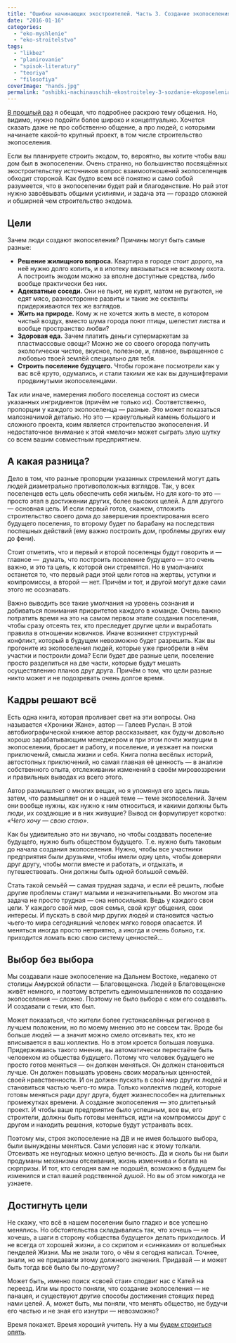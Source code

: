 ```yaml
---
title: "Ошибки начинающих экостроителей. Часть 3. Создание экопоселения"
date: "2016-01-16"
categories: 
  - "eko-myshlenie"
  - "eko-stroitelstvo"
tags: 
  - "likbez"
  - "planirovanie"
  - "spisok-literatury"
  - "teoriya"
  - "filosofiya"
coverImage: "hands.jpg"
permalink: "oshibki-nachinauschih-ekostroiteley-3-sozdanie-ekoposelenia/"
---
```


[В прошлый раз](http://svobodaiznutri.ru/oshibki-nachinayuschih-ekostroitelei-2/) я обещал, что подробнее раскрою тему общения. Но, видимо, нужно подойти более широко и концептуально. Хочется сказать даже не про собственно общение, а про людей, с которыми начинаете какой-то крупный проект, в том числе строительство экопоселения.

Если вы планируете строить экодом, то, вероятно, вы хотите чтобы ваш дом был в экопоселении. Очень странно, но большинство посвящённых экостроительству источников вопрос взаимоотношений экопоселенцев обходит стороной. Как будто всем всё понятно и само собой разумеется, что в экопоселении будет рай и благоденствие. Но рай этот нужно завоёвывать общими усилиями, и задача эта — гораздо сложней и обширней чем строительство экодома.

## Цели

Зачем люди создают экопоселения? Причины могут быть самые разные:

- **Решение жилищного вопроса.** Квартира в городе стоит дорого, на неё нужно долго копить, и в ипотеку ввязываться не всякому охота. А построить экодом можно за вполне доступные средства, либо вообще практически без них.
- **Адекватные соседи.** Они не пьют, не курят, матом не ругаются, не едят мясо, разносторонне развиты и такие же сектанты придерживаются тех же взглядов.
- **Жить на природе.** Кому ж не хочется жить в месте, в котором чистый воздух, вместо шума города поют птицы, шелестит листва и вообще пространство любви?
- **Здоровая еда.** Зачем платить деньги супермаркетам за пластмассовые овощи? Можно же со своего огорода получить экологически чистое, вкусное, полезное, и, главное, выращенное с любовью твоей землёй специально для тебя.
- **Строить поселение будущего.** Чтобы горожане посмотрели как у вас всё круто, одумались, и стали такими же как вы дауншифтерами продвинутыми экопоселенцами.

Так или иначе, намерения любого поселенца состоят из смеси указанных ингридиентов (причём не только их). Соответственно, пропорции у каждого экопоселенца — разные. Это может показаться малозначимой деталью. Но это — краеугольный камень большого и сложного проекта, коим является строительство экопоселения. И недостаточное внимание к этой «мелочи» может сыграть злую шутку со всем вашим совместным предприятием.

## А какая разница?

Дело в том, что разные пропорции указанных стремлений могут дать людей диаметрально противоположных взглядов. Так, у всех поселенцев есть цель обеспечить себя жильём. Но для кого-то это — просто этап в достижении других, более высоких целей. А для другого — основная цель. И если первый готов, скажем, отложить строительство своего дома до завершения проектирования всего будущего поселения, то второму будет по барабану на последствия поспешных действий (ему важно построить дом, проблемы других ему до фени).

Стоит отметить, что и первый и второй поселенцы будут говорить и — главное —  думать, что построить поселение будущего — это очень важно, и это та цель, к которой они стремятся. Но в умолчаниях останется то, что первый ради этой цели готов на жертвы, уступки и компромиссы, а второй — нет. Причём и тот, и другой могут даже сами этого не осознавать.

Важно выводить все такие умолчания на уровень сознания и добиваться понимания приоритетов каждого в команде. Очень важно потратить время на это на самом первом этапе создания поселения, чтобы сразу отсеять тех, кто преследует другие цели и выработать правила в отношении новичков. Иначе возникнет структурный конфликт, который в будущем невозможно будет разрешить. Как вы прогоните из экопоселения людей, которые уже приобрели в нём участки и построили дома? Если будет две разные цели, поселение просто разделиться на две части, которые будут мешать осуществлению планов друг друга. Причём о том, что цели разные никто может и не подозревать очень долгое время.

## Кадры решают всё

Есть одна книга, которая проливает свет на эти вопросы. Она называется «Хроники Жане», автор — Галеев Руслан. В этой автобиографической книжке автор рассказывает, как будучи довольно хорошо зарабатывающим менеджером и при этом почти живущим в экопоселении, бросает и работу, и поселение, и уезжает на поиски приключений, смысла жизни и себя. Книга полна весёлых историй, автостопных приключений, но самая главная её ценность — в анализе собственного опыта, отслеживании изменений в своём мировоззрении и правильных выводах из всего этого.

Автор размышляет о многих вещах, но я упомянул его здесь лишь затем, что размышляет он и о нашей теме — теме экопоселений. Зачем они вообще нужны, как нужно к ним относиться, и какими должны быть люди, их создающие и в них живущие? Вывод он формулирует коротко: _«Чего хочу — свою стаю»_.

Как бы удивительно это ни звучало, но чтобы создавать поселение будущего, нужно быть обществом будущего. Т.е. нужно быть таковым до начала создания экопоселения. Нужно, чтобы все участники предприятия были друзьями, чтобы имели одну цель, чтобы доверяли друг другу, чтобы могли вместе и работать, и отдыхать, и путешествовать. Они должны быть одной большой семьёй.

Стать такой семьёй — самая трудная задача, и если её решить, любые другие проблемы станут малыми и незначительными. Во многом эта задача не просто трудная — она непосильная. Ведь у каждого свои цели. У каждого свой мир, своя семья, свой круг общения, свои интересы. И пускать в свой мир других людей и становится частью чьего-то мира сегодняшний человек мягко говоря опасается. И меняться иногда просто неприятно, а иногда и очень больно, т.к. приходится ломать всю свою систему ценностей...

## Выбор без выбора

Мы создавали наше экопоселение на Дальнем Востоке, недалеко от столицы Амурской области — Благовещенска. Людей в Благовещенске живёт немного, и поэтому встретить единомышленников по созданию экопоселения — сложно. Поэтому не было выбора с кем его создавать. И создавали с теми, кто был.

Может показаться, что жители более густонаселённых регионов в лучшем положении, но по моему мнению это не совсем так. Вроде бы больше людей — а значит можно смело отсеивать тех, кто не вписывается в ваш коллектив. Но в этом кроется большая ловушка. Придерживаясь такого мнения, вы автоматически перестаёте быть человеком из общества будущего. Потому что человек будущего не просто готов меняться — он должен меняться. Он должен становиться лучше. Он должен повышать уровень своих моральных ценностей, своей нравственности. И он должен пускать в свой мир других людей и становиться частью чьего-то мира. Только коллектив людей, которые готовы меняться ради друг друга, будет жизнеспособен на длительных промежутках времени. А создание экопоселения — это длительный проект. И чтобы ваше предприятие было успешным, все вы, его строители, должны быть готовы меняться, идти на компромиссы друг с другом и находить решения, которые будут устраивать всех.

Поэтому мы, строя экопоселение на ДВ и не имея большого выбора, были вынуждены меняться. Сами условия нас к этому толкали. Отсеивать же неугодных можно целую вечность. Да и сколь бы ни были продуманы механизмы отсеивания, жизнь изменчива и богата на сюрпризы. И тот, кто сегодня вам не подошёл, возможно в будущем бы изменился и стал вашей родственной душой. Но вы об этом никогда не узнаете.

## Достигнуть цели

Не скажу, что всё в нашем поселении было гладко и все успешно менялись. Но обстоятельства складывались так, что хочешь — не хочешь, а шаги в сторону «общества будущего» делать приходилось. И не всегда от хорошей жизни, а со скрипом и «синяками» от волшебных пенделей Жизни. Мы не знали того, о чём я сегодня написал. Точнее, знали, но не придавали этому должного значения. Придавай — и может быть тогда всё было бы по-другому?

Может быть, именно поиск «своей стаи» сподвиг нас с Катей на переезд. Или мы просто поняли, что создание экопоселения — не панацея, и существуют другие способы достижения стоящих перед нами целей. А, может быть, мы поняли, что менять общество, не будучи его частью и не зная его изнутри — невозможно?

Время покажет. Время хороший учитель. Ну а мы [будем строиться опять](http://svobodaiznutri.ru/svoboda-iznutri-vozvraschaetsya/).
